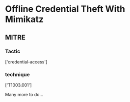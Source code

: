 # Offline Credential Theft With Mimikatz

## MITRE

### Tactic
['credential-access']

### technique
['T1003.001']

Many more to do...

